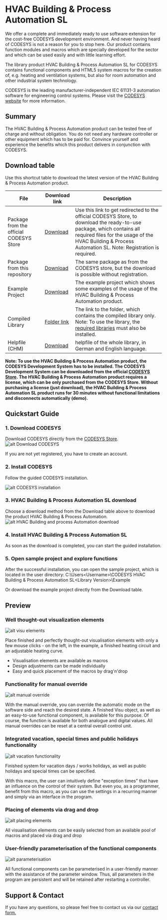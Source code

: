 # HVAC Building & Process Automation SL

We offer a complete and immediately ready to use software extension for the cost-free CODESYS development environment. And never having heard of CODESYS is not a reason for you to stop here. Our product contains function modules and macros which are specially developed for the sector and which can be used easily and with little learning effort.

The library product HVAC Building & Process Automation SL for CODESYS contains functional components and HTML5 system macros for the creation of, e.g. heating and ventilation systems, but also for room automation and other industrial system technology.

CODESYS is the leading manufacturer-independent IEC 61131-3 automation software for engineering control systems. Please visit the [CODESYS website](https://codesys.com) for more information.



## Summary

The HVAC Building & Process Automation product can be tested free of charge and without obligation. You do not need any hardware controller or other equipment which has to be paid for. Convince yourself and experience the benefits which this product delivers in conjunction with CODESYS. 



## Download table

Use this shortcut table to download the latest version of the HVAC Building & Process Automation product.

File | Download link | Description
-----|---------------|------------
Package from the official CODESYS Store | [Download](https://store.codesys.com/hvac-library-sl.html) | Use this link to get redirected to the official CODESYS Store, to download the ready-to-use package, which contains all required files for the usage of the HVAC Building & Process Automation SL. Note: Registration is required.
Package from this repository | [Download](https://github.com/HVAC-By-Pfaender/HVAC-Building-and-Process-Automation/blob/master/1.4.0.0/package/HVAC%20Building%20%26%20Process%20Automation%20SL%201.4.0.0.package) | The same package as from the CODESYS store, but the download is possible without registration.
Example Project | [Download](https://github.com/HVAC-By-Pfaender/HVAC-Building-and-Process-Automation/blob/master/1.4.0.0/examples/HVAC%20Example%20Project.project) | The example project which shows some examples of the usage of the HVAC Building & Process Automation product. 
Compiled Library | [Folder link](https://github.com/HVAC-By-Pfaender/HVAC-Building-and-Process-Automation/tree/master/1.4.0.0/library) | The link to the folder, which contains the compiled library only. Note: To use the library, the [required libraries](https://github.com/HVAC-By-Pfaender/HVAC-Building-and-Process-Automation/tree/master/1.4.0.0/library/required-libs) must also be installed.
Helpfile (CHM) | [Download](https://github.com/HVAC-By-Pfaender/HVAC-Building-and-Process-Automation/tree/master/1.4.0.0/helpfile) | helpfile of the whole library, in German and English language.

**Note: 
To use the HVAC Building & Process Automation product, the CODESYS Development System has to be installed. The CODESYS Development System can be downloaded from the official [CODESYS Store](https://store.codesys.com/engineering/codesys.html).
The HVAC Building & Process Automation product requires a license, which can be only purchased from the CODESYS Store. Without purchasing a license (just download), the HVAC Building & Process Automation SL product runs for 30 minutes without functional limitations and disconnects automatically (demo).**



## Quickstart Guide

### 1. Download CODESYS

Download CODESYS directly from the [CODESYS Store](https://store.codesys.com/engineering/codesys.html).
![alt Download CODESYS](https://www.hvac-automation.com/files/inhalte/hvac/Landingpage%20HVAC/CDS.PNG)

If you are not yet registered, you have to create an account.

### 2. Install CODESYS 

Follow the guided CODESYS installation.

![alt CODESYS installation](https://www.hvac-automation.com/files/inhalte/hvac/Landingpage%20HVAC/Installation%20CODESYS.PNG)

### 3. HVAC Building & Process Automation SL download

Choose a download method from the Download table above to download the product HVAC Building & Process Automation.
![alt HVAC Building and process Automation download](https://www.hvac-automation.com/files/inhalte/hvac/Landingpage%20HVAC/HVAC%20Produkt.PNG)

### 4. Install HVAC Building & Process Automation SL 

As soon as the download is completed, you can start the guided installation.

### 5. Open sample project and explore functions

After the successful installation, you can open the sample project, which is located in the user directory: 
C:\Users\<Username>\CODESYS HVAC Building & Process Automation SL\<Library Version>\Example

Or download the example project directly from the Download table.



## Preview

### Well thought-out visualization elements

![alt visu elements](https://www.hvac-automation.com/files/inhalte/hvac/Landingpage%20HVAC/heatingcurve.gif)

Place finished and perfectly thought-out visualisation elements with only a few mouse clicks - on the left, in the example, a finished heating circuit and an adjustable heating curve.

- Visualisation elements are available as macros
- Design adjustments can be made individually 
- Easy and quick placement of the macros by drag'n'drop

### Functionality for manual override

![alt manual override](https://www.hvac-automation.com/files/inhalte/hvac/Landingpage%20HVAC/manualmode.gif)

With the manual override, you can override the automatic mode on the software side and reach the desired state. 
A finished Visu object, as well as an easy-to-use functional component, is available for this purpose. Of course, the function is available for both analogue and digital values. 
All manual overrides can be reset at a central overall control unit.

### Integrated vacation, special times and public holidays functionality

![alt vacation functionality](https://www.hvac-automation.com/files/inhalte/hvac/Landingpage%20HVAC/holidayfunction.gif)

Finished system for vacation days / works holidays, as well as public holidays and special times can be specified. 

With this macro, the user can intuitively define "exception times" that have an influence on the control of their system. But even you, as a programmer, benefit from this macro, as you can use the settings in a recurring manner and simply via an interface in the program.

### Placing of elements via drag and drop

![alt placing elements](https://www.hvac-automation.com/files/inhalte/hvac/Landingpage%20HVAC/DragNDrop.gif)

All visualisation elements can be easily selected from an available pool of macros and placed via drag and drop

### User-friendly parameterisation of the functional components

![alt parameterisation](https://www.hvac-automation.com/files/inhalte/hvac/Landingpage%20HVAC/parameterwindow.gif)

All functional components can be parameterised in a user-friendly manner with the assistance of the parameter window. Thus, all parameters in the program are persistent and will be retained after restarting a controller.

## Support & Contact

If you have any questions, so please feel free to contact us via our [contact form.](https://www.hvac-automation.com/#contact)
